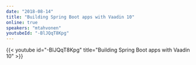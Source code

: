 ```yaml
---
date: "2018-08-14"
title: "Building Spring Boot apps with Vaadin 10"
online: true
speakers: "mtahvonen"
youtubeId: "-BlJQqT8Kpg"
---
```


{{< youtube id="-BlJQqT8Kpg" title="Building Spring Boot apps with Vaadin 10" >}} 
